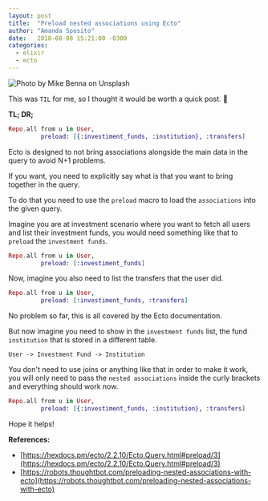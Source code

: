 ```yaml
---
layout: post
title:  "Preload nested associations using Ecto"
author: "Amanda Sposito"
date:   2018-08-08 15:21:00 -0300
categories:
  - elixir
  - ecto
---
```


![Photo by Mike Benna on Unsplash](/assets/images/ecto-preload-cover.jpg)

This was `TIL` for me, so I thought it would be worth a quick post. 🙂

**TL; DR;**

```elixir
Repo.all from u in User,
         preload: [{:investiment_funds, :institution}, :transfers]
```

Ecto is designed to not bring associations alongside the main data in the query to avoid N+1 problems.

If you want, you need to explicitly say what is that you want to bring together in the query.

To do that you need to use the `preload` macro to load the `associations` into the given query.

Imagine you are at investment scenario where you want to fetch all users and list their investment funds, you would need something like that to `preload` the `investment funds`.

```elixir
Repo.all from u in User,
         preload: [:investiment_funds]
```

Now, imagine you also need to list the transfers that the user did.

```elixir
Repo.all from u in User,
         preload: [:investiment_funds, :transfers]
```

No problem so far, this is all covered by the Ecto documentation.

But now imagine you need to show in the `investment funds` list, the fund `institution` that is stored in a different table.

`User -> Investment Fund -> Institution`

You don't need to use joins or anything like that in order to make it work, you will only need to pass the `nested associations` inside the curly brackets and everything should work now.

```elixir
Repo.all from u in User,
         preload: [{:investiment_funds, :institution}, :transfers]
```

Hope it helps!

**References:**

* [https://hexdocs.pm/ecto/2.2.10/Ecto.Query.html#preload/3](https://hexdocs.pm/ecto/2.2.10/Ecto.Query.html#preload/3)
* [https://robots.thoughtbot.com/preloading-nested-associations-with-ecto](https://robots.thoughtbot.com/preloading-nested-associations-with-ecto)
